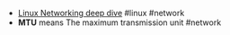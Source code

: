 - [Linux Networking deep dive](https://medium.com/geekculture/linux-networking-deep-dive-731848d791c0) #linux #network
- **MTU** means The maximum transmission unit #network